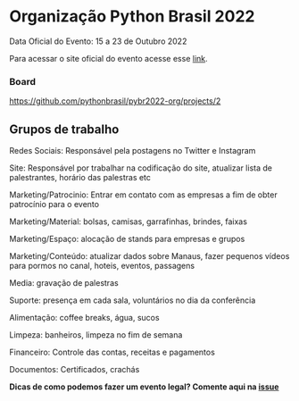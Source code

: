# Organização Python Brasil 2022

Data Oficial do Evento: 15 a 23 de Outubro 2022

Para acessar o site oficial do evento acesse esse [link](https://2022.pythonbrasil.org.br/).

### Board 

https://github.com/pythonbrasil/pybr2022-org/projects/2

## Grupos de trabalho

Redes Sociais: Responsável pela postagens no Twitter e Instagram

Site: Responsável por trabalhar na codificação do site, atualizar lista de palestrantes, horário das palestras etc

Marketing/Patrocinio: Entrar em contato com as empresas a fim de obter patrocínio para o evento

Marketing/Material: bolsas, camisas, garrafinhas, brindes, faixas

Marketing/Espaço: alocação de stands para empresas e grupos

Marketing/Conteúdo: atualizar dados sobre Manaus, fazer pequenos vídeos para pormos no canal, hoteis, eventos, passagens

Media: gravação de palestras

Suporte: presença em cada sala, voluntários no dia da conferência

Alimentação: coffee breaks, água, sucos

Limpeza: banheiros, limpeza no fim de semana

Financeiro: Controle das contas, receitas e pagamentos

Documentos: Certificados, crachás


**Dicas de como podemos fazer um evento legal? Comente aqui na [issue](https://github.com/pythonbrasil/pybr2022-org/issues/10)**
